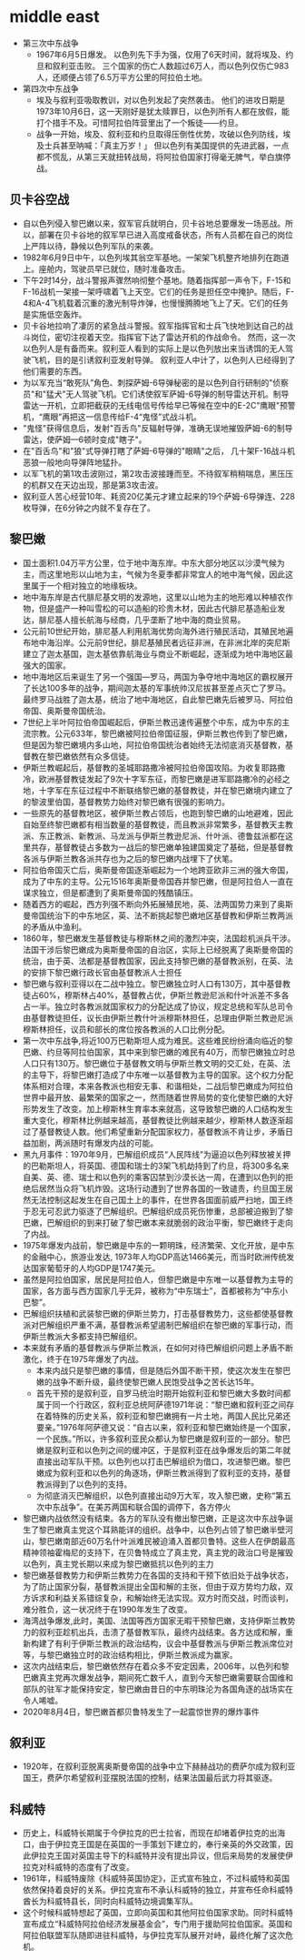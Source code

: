 # middle east

* 第三次中东战争
  - 1967年6月5日爆发。 以色列先下手为强，仅用了6天时间，就将埃及、约旦和叙利亚击败。 三个国家的伤亡人数超过6万人，而以色列仅伤亡983人，还顺便占领了6.5万平方公里的阿拉伯土地。
* 第四次中东战争
  - 埃及与叙利亚吸取教训，对以色列发起了突然袭击。 他们的进攻日期是1973年10月6日，这一天刚好是犹太赎罪日，以色列所有人都在放假，能打个措手不及。可惜阿拉伯阵营里出了一个叛徒——约旦。
  - 战争一开始，埃及、叙利亚和约旦取得压倒性优势，攻破以色列防线，埃及士兵甚至呐喊：「真主万岁！」 但以色列有美国提供的先进武器，一点都不慌乱，从第三天就扭转战局，将阿拉伯国家打得毫无脾气，举白旗停战。

## 贝卡谷空战

* 自以色列侵入黎巴嫩以来，叙军官兵就明白，贝卡谷地总要爆发一场恶战。所以，部署在贝卡谷地的叙军早已进入高度戒备状态，所有人员都在自己的岗位上严阵以待，静候以色列军队的来袭。
* 1982年6月9日中午，以色列埃其翁空军基地。一架架飞机整齐地排列在跑道上。座舱内，驾驶员早已就位，随时准备攻击。
* 下午2时14分，战斗警报声骤然响彻整个基地。随着指挥部一声令下，F-15和F-16战机一架接一架呼啸着飞上天空。它们的任务是担任空中掩护。随后，F-4和A-4飞机载着沉重的激光制导炸弹，也慢慢腾腾地飞上了天。它们的任务是实施低空轰炸。
* 贝卡谷地拉响了凄厉的紧急战斗警报。叙军指挥官和士兵飞快地到达自己的战斗岗位，密切注视着天空。指挥官下达了雷达开机的作战命令。 然而，这一次以色列人是有备而来。叙利亚人看到的实际上是以色列放出来当诱饵的无人驾驶飞机，目的是引诱叙利亚发射导弹。 叙利亚人中计了，以色列人已经得到了他们需要的东西。
* 为以军充当“敢死队”角色、刺探萨姆-6导弹秘密的是以色列自行研制的"侦察员"和"猛犬"无人驾驶飞机。它们诱使叙军萨姆-6导弹的制导雷达开机。制导雷达一开机，立即把截获的无线电信号传给早已等候在空中的E-2C"鹰眼"预警机，“鹰眼”再把这一信息传给F-4“鬼怪”式战斗机。
* "鬼怪"获得信息后，发射"百舌鸟"反辐射导弹，准确无误地摧毁萨姆-6的制导雷达，使萨姆—6顿时变成"瞎子"。
* 在"百舌鸟"和"狼"式导弹打瞎了萨姆-6导弹的"眼睛"之后， 几十架F-16战斗机恶狼一般地向导弹阵地猛扑。
* 以军飞机的第1攻击波刚过，第2攻击波接踵而至。不待叙军稍稍喘息，黑压压的机群又在天边出现，那是第3攻击波。
* 叙利亚人苦心经营10年、耗资20亿美元才建立起来的19个萨姆-6导弹连、228枚导弹，在6分钟之内就不复存在了。

## 黎巴嫩

* 国土面积1.04万平方公里，位于地中海东岸。中东大部分地区以沙漠气候为主，而这里地形以山地为主，气候为冬夏季都非常宜人的地中海气候，因此这里属于一个相对独立的地缘板块。
* 地中海东岸是古代腓尼基文明的发源地，这里以山地为主的地形难以种植农作物，但是盛产一种叫雪松的可以造船的珍贵木材，因此古代腓尼基造船业发达，腓尼基人擅长航海与经商，几乎垄断了地中海的商业贸易。
* 公元前10世纪开始，腓尼基人利用航海优势向海外进行殖民活动，其殖民地遍布地中海沿岸。公元前9世纪，腓尼基殖民者远征非洲，在非洲北岸的突尼斯建立了迦太基国，迦太基依靠航海业与商业不断崛起，逐渐成为地中海地区最强大的国家。
* 地中海地区后来诞生了另一个强国—罗马，两国为争夺地中海地区的霸权展开了长达100多年的战争，期间迦太基的军事统帅汉尼拔甚至差点灭亡了罗马。最终罗马战胜了迦太基，统治了地中海地区，自此黎巴嫩先后被罗马、阿拉伯帝国、奥斯曼帝国统治。
* 7世纪上半叶阿拉伯帝国崛起后，伊斯兰教迅速传遍整个中东，成为中东的主流宗教。公元633年，黎巴嫩被阿拉伯帝国征服，伊斯兰教也传到了黎巴嫩，但是因为黎巴嫩境内多山地，阿拉伯帝国统治者始终无法彻底消灭基督教，基督教在黎巴嫩依然有众多信徒。
* 伊斯兰教崛起后，基督教的圣城耶路撒冷被阿拉伯帝国攻陷。为收复耶路撒冷，欧洲基督教徒发起了9次十字军东征，而黎巴嫩是进军耶路撒冷的必经之地，十字军在东征过程中不断联络黎巴嫩的基督教徒，并在黎巴嫩境内建立了的黎波里伯国，基督教势力始终对黎巴嫩有很强的影响力。
* 一些原先的基督教地区，被伊斯兰教占领后，也跑到黎巴嫩的山地避难，因此自始至终黎巴嫩都有相当数量的基督教徒，而且教派非常繁多，基督教天主教派、东正教派、新教派、马龙派与伊斯兰教逊尼派、什叶派、德鲁兹派都在这里共存，基督教徒占多数为一战后的黎巴嫩单独建国奠定了基础，但是基督教各派与伊斯兰教各派共存也为之后的黎巴嫩内战埋下了伏笔。
* 阿拉伯帝国灭亡后，奥斯曼帝国逐渐崛起为一个地跨亚欧非三洲的强大帝国，成为了中东的主导。公元1516年奥斯曼帝国吞并黎巴嫩，但是阿拉伯人一直在谋求独立，但是都遭到了奥斯曼帝国的残酷镇压。
* 随着西方的崛起，西方列强不断向外拓展殖民地，英、法两国势力来到了奥斯曼帝国统治下的中东地区，英、法不断挑起黎巴嫩地区基督教和伊斯兰教两派的矛盾从中渔利。
* 1860年，黎巴嫩发生基督教徒与穆斯林之间的激烈冲突，法国趁机派兵干涉。法国干涉后黎巴嫩成为奥斯曼帝国的自治区，实际上已经脱离了奥斯曼帝国的统治，由于英、法都是基督教国家，因此支持黎巴嫩的基督教派别，在英、法的安排下黎巴嫩行政长官由基督教派人士担任
* 黎巴嫩与叙利亚得以在二战中独立。黎巴嫩独立时人口有130万，其中基督教徒占60%，穆斯林占40%，基督教占优，伊斯兰教逊尼派和什叶派差不多各占一半。独立时各教派就国家权力的分配达成了协议，规定总统和军队总司令由基督教徒担任，议长由伊斯兰教什叶派穆斯林担任，总理由伊斯兰教逊尼派穆斯林担任，议员和部长的席位按各教派的人口比例分配。
* 第一次中东战争,将近100万巴勒斯坦人成为难民。这些难民纷纷涌向临近的黎巴嫩、约旦等阿拉伯国家，其中来到黎巴嫩的难民有40万，而黎巴嫩独立时总人口只有130万。黎巴嫩位于基督教文明与伊斯兰教文明的交汇处，在英、法的主导下，将黎巴嫩打造成了中东唯一以基督教为主导的国家。这个权力分配体系相对合理，本来各教派也相安无事、和谐相处，二战后黎巴嫩成为阿拉伯世界中最开放、最繁荣的国家之一，然而随着世界局势的变化使黎巴嫩的大好形势发生了改变。加上穆斯林生育率本来就高，这导致黎巴嫩的人口结构发生重大变化，穆斯林比例越来越高，基督教徒比例越来越少，穆斯林人数逐渐超过了基督教徒人数。他们希望重新分配国家权力，基督教派不肯让步，矛盾日益加剧，两派随时有爆发内战的可能。
* 黑九月事件：1970年9月，巴解组织成员“人民阵线”为逼迫以色列释放被关押的巴勒斯坦人，将英国、德国和瑞士的3架飞机劫持到了约旦，将300多名来自美、英、德、瑞士和以色列的乘客囚禁到沙漠长达一周，在遭到以色列的拒绝后居然当众将飞机炸毁。这场行动遭到了世界各国的一致谴责，约旦国王居然无法控制这起发生在自己国土上的事件，在世界各国面前威严扫地，国王终于忍无可忍武力驱逐了巴解组织。巴解组织成员死伤惨重，总部被迫搬到了黎巴嫩，巴解组织的到来打破了黎巴嫩本来就脆弱的政治平衡，黎巴嫩终于走向了内战。
* 1975年爆发内战前，黎巴嫩是中东的一颗明珠，经济繁荣、文化开放，是中东的金融中心，旅游业发达, 1973年人均GDP高达1466美元，而当时欧洲传统发达国家葡萄牙的人均GDP是1747美元。
* 虽然是阿拉伯国家，居民是阿拉伯人，但黎巴嫩是中东唯一以基督教为主导的国家，各方面与西方国家几乎无异，被称为“中东瑞士”，首都被称为“中东小巴黎”。
* 巴解组织扶植和武装黎巴嫩的伊斯兰势力，打击基督教势力，这些都使基督教派对巴解组织严重不满，基督教派希望遏制巴解组织在黎巴嫩的军事行动，而伊斯兰教派大多都支持巴解组织。
* 本来就有矛盾的基督教派与伊斯兰教派，在如何对待巴解组织问题上矛盾不断激化，终于在1975年爆发了内战。
  - 本来内战只是黎巴嫩的事情，但是随后外国不断干预，使这次发生在黎巴嫩的战争不断升级，最终使黎巴嫩人民饱受战争之苦长达15年。
  - 首先干预的是叙利亚，自罗马统治时期开始叙利亚和黎巴嫩大多数时间都属于同一个行政区，叙利亚总统阿萨德1971年说：“黎巴嫩和叙利亚之间存在着特殊的历史关系，叙利亚和黎巴嫩拥有一片土地，两国人民比兄弟还要亲。”1976年阿萨德又说：“自古以来，叙利亚和黎巴嫩始终是一个国家，一个民族。”所以，许多叙利亚民众都认为黎巴嫩是叙利亚的一部分。黎巴嫩是叙利亚和以色列之间的缓冲区，于是叙利亚在战争爆发后的第二年就直接出动军队干预。以色列也以打击巴解组织为借口，攻进黎巴嫩。黎巴嫩成为叙利亚和以色列的角逐场，伊斯兰教派得到了叙利亚的支持，基督教派得到了以色列的支持。
  - 为彻底消灭巴解组织，以色列直接出动9万大军，攻入黎巴嫩，史称“第五次中东战争”。在美苏两国和联合国的调停下，各方停火
* 黎巴嫩内战依然没有结束。各方的军队没有撤出黎巴嫩，正是这次中东战争诞生了黎巴嫩真主党这个耳熟能详的组织。战争中，以色列占领了黎巴嫩半壁河山，黎巴嫩南部近60万名什叶派难民被迫涌入首都贝鲁特。这些人在伊朗最高精神领袖霍梅尼的支持下，在贝鲁特成立了真主党，真主党的政治口号是摧毁以色列，真主党长期以来成为黎巴嫩抵抗以色列的主力
* 黎巴嫩基督教势力和伊斯兰教势力在各国的支持和干预下依旧处于战争状态，为了防止国家分裂，基督教派提出全国和解的主张，但由于双方势均力敌，双方诉求和利益关系错综复杂，和解始终无法实现。双方时而交战，时而谈判，难分胜负，这一状况终于在1990年发生了改变。
* 海湾战争爆发,此时，美国、法国等西方国家无暇干预黎巴嫩，支持伊斯兰教势力的叙利亚趁机出兵，击溃了基督教军队，最终内战结束。各方达成和解，重新构建了有利于伊斯兰教派的政治结构，议会中基督教派与伊斯兰教派席位对等，与黎巴嫩独立时的政治结构相比，伊斯兰教派成为赢家。
* 这次内战结束后，黎巴嫩依然存在着众多不安定因素，2006年，以色列和黎巴嫩真主党再次爆发战争，期间死亡数千人，直到今天黎巴嫩需要联合国维和部队的驻军才能保持安定，黎巴嫩由昔日的中东明珠沦为各国角逐的战场实在令人唏嘘。
* 2020年8月4日，黎巴嫩首都贝鲁特发生了一起震惊世界的爆炸事件

## 叙利亚

* 1920年，在叙利亚脱离奥斯曼帝国的战争中立下赫赫战功的费萨尔成为叙利亚国王，费萨尔希望叙利亚摆脱法国的控制，结果法国最后武力将其驱逐。

## 科威特

* 历史上，科威特长期属于今伊拉克的巴士拉省，而现在却堵着伊拉克的出海口，由于伊拉克王国是在英国的一手策划下建立的，奉行亲英的外交政策，因此伊拉克王国对英国主导下的科威特并没有提出异议，但后来局势的发展使伊拉克对科威特的态度有了改变。
* 1961年，科威特废除《科威特英国协定》，正式宣布独立，不过科威特和英国依然保持着良好的关系。伊拉克宣布不承认科威特的独立，并宣布任命科威特酋长为科威特县长，同时向科威特边境调集军队。
* 这个时候科威特想起了英国，立即向英国和其他阿拉伯国家求助。同时科威特宣布成立“科威特阿拉伯经济发展基金会”，专门用于援助阿拉伯国家。英国和阿拉伯联盟军队随即进驻科威特，与伊拉克军队展开对峙，最终化解了这次危机。
